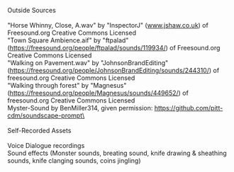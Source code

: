 Outside Sources\
\
"Horse Whinny, Close, A.wav" by "InspectorJ" (www.jshaw.co.uk) of Freesound.org Creative Commons Licensed\
"Town Square Ambience.aif" by "ftpalad" (https://freesound.org/people/ftpalad/sounds/119934/) of Freesound.org Creative Commons Licensed\
"Walking on Pavement.wav" by "JohnsonBrandEditing" (https://freesound.org/people/JohnsonBrandEditing/sounds/244310/) of freesound.org Creative Commons Licensed\
"Walking through forest" by "Magnesus" (https://freesound.org/people/Magnesus/sounds/449652/) of freesound.org Creative Commons Licensed\
Myster-Sound by BenMiller314, given permission: https://github.com/pitt-cdm/soundscape-prompt\
\
\
Self-Recorded Assets\
\
Voice Dialogue recordings\
Sound effects (Monster sounds, breating sound, knife drawing & sheathing sounds, knife clanging sounds, coins jingling)
